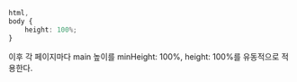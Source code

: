 ```ts
html,
body {
    height: 100%;
}
```

이후 각 페이지마다 main 높이를 minHeight: 100%, height: 100%를 유동적으로 적용한다.
